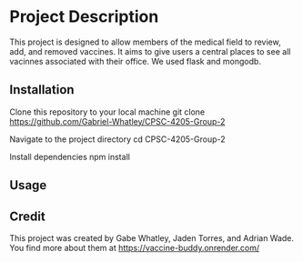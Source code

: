 # Project Description
This project is designed to allow members of the medical field to review, add, and removed vaccines. It aims to give users a central places to see all vacinnes associated with their office. We used flask and mongodb.

 

## Installation
Clone this repository to your local machine
git clone https://github.com/Gabriel-Whatley/CPSC-4205-Group-2

Navigate to the project directory
cd CPSC-4205-Group-2

Install dependencies
npm install


## Usage



## Credit
This project was created by Gabe Whatley, Jaden Torres, and Adrian Wade. You find more about them at https://vaccine-buddy.onrender.com/







